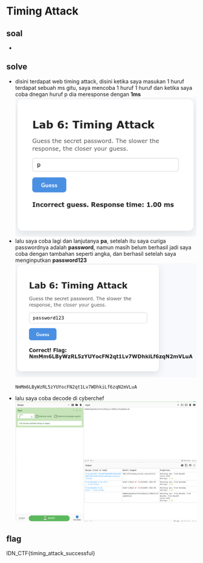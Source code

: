 # Timing Attack
## soal
- 

## solve
- disini terdapat web timing attack, disini ketika saya masukan 1 huruf terdapat sebuah ms gitu, saya mencoba 1 huruf 1 huruf dan ketika saya coba dnegan huruf p dia meresponse dengan **1ms**
  ![alt text](<images/Timing Attack/image.png>)
- lalu saya coba lagi dan lanjutanya **pa**, setelah itu saya curiga passwordnya adalah **password**, namun masih belum berhasil jadi saya coba dengan tambahan seperti angka, dan berhasil setelah saya menginputkan **password123**
  ![alt text](<images/Timing Attack/image-1.png>)
  ```
  NmMm6LByWzRL5zYUYocFN2qt1Lv7WDhkiLf6zqN2mVLuA
  ```
- lalu saya coba decode di cyberchef
  ![alt text](<images/Timing Attack/image-2.png>)
  
## flag
IDN_CTF{timing_attack_successful}